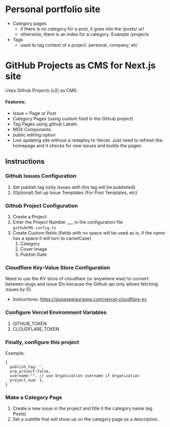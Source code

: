 # Personal portfolio site

- Category pages
  - if there is no category for a post, it goes into the /posts/ url
  - otherwise, there is an index for a category. Example /projects
- Tags
  - used to tag context of a project. personal, company, etc

# GitHub Projects as CMS for Next.js site

Uses Github Projects (v2) as CMS. 

#### Features:
- Issue = Page or Post
- Category Pages (using custom field in the Github project)
- Tag Pages using github Labels
- MDX Components
- public editing option
- Live updating site without a redeploy to Vercel. Just need to refresh the homepage and it checks for new issues and builds the pages.

## Instructions

### Github Issues Configuration

1. Set publish tag (only Issues with this tag will be published)
2. (Optional) Set up Issue Templates (For Post Templates, etc)

### Github Project Configuration

1. Create a Project
2. Enter the Project Number \_\_\_ in the configuration file `githubCMS.config.ts`
3. Create Custom fields (fields with no space will be used as is, if the name has a space it will turn to camelCase)
   1. Category
   2. Cover Image
   3. Publish Date

### Cloudflare Key-Value Store Configuration

Need to use the KV store of cloudflare (or anywhere else) to convert between slugs and issue IDs because the Github api only allows fetching issues by ID.

- Instructions: https://giuseppegurgone.com/vercel-cloudflare-kv

### Configure Vercel Environment Variables

1. GITHUB_TOKEN
2. CLOUDFLARE_TOKEN

### Finally, configure this project

Example:

```
{
  publish_tag:'',
  org_project:false,
  username:"", // use Organization username if Organization
  project_num: 1,
}
```
### Make a Category Page
1. Create a new issue in the project and title it the category name (eg. Posts)
2. Set a subtitle that will show up on the category page as a description.